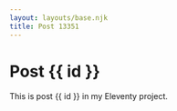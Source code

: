 ```yaml
---
layout: layouts/base.njk
title: Post 13351
---
```


# Post {{ id }}

This is post {{ id }} in my Eleventy project.
